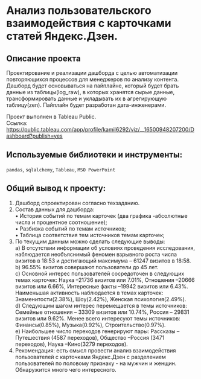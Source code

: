 # Анализ пользовательского взаимодействия с карточками статей Яндекс.Дзен.

## Описание проекта

Проектирование и реализации дашборда с целью автоматизации повторяющихся процессов для менеджеров по анализу контента.
Дашборд будет основываться на пайплайне, который будет брать данные из таблицы(log_raw), в которых хранятся сырые данные, трансформировать данные и укладывать их в агрегирующую таблицу(zen). Пайплайн будет разработан дата-инженерами.<br>

Проект выполнен в Tableau Public.<br>
Ссылка: https://public.tableau.com/app/profile/kamil6292/viz/__16500948207200/Dashboard?publish=yes


## Используемые библиотеки и инструменты:
`pandas`, `sqlalchemy`, `Tableau`, `MSO PowerPoint`

## Общий вывод к проекту:

1. Дашборд спроектирован согласно техзаданию.<br>
2. Состав данных для дашборда:<br>
• История событий по темам карточек (два графика -абсолютные числа и процентное соотношение);<br>
• Разбивка событий по темам источников;<br>
• Таблица соответствия тем источников темам карточек;<br>
3. По текущим данным можно сделать следующие выводы:<br>
a) В отсутствии информации об условиях проведения исследования, наблюдается необъяснимый феномен взрывного роста числа визитов в 18:53 и достигающий максимума – 61247 визитов в 18:58.<br>
b) 96.55% визитов совершают пользователи до 45 лет.<br>
c) Основной интерес пользователей сосредоточен в следующих темах карточек: Наука –21736 визитов или 7.01%, Отношения –20666 визитов или 6.66%, Интересные факты –19942 визитов или 6.43%. Наименьшая активность наблюдается в темах карточек: Знаменитости(2.38%), Шоу(2.42%), Женская психология(2.49%).<br>
d) Следующим шагом интерес перемещается в темы источников: Семейные отношения – 33309 визитов или 10.74%, Россия – 29831 визитов или 9.62%. Менее всего интересуют темы источников: Финансы(0.85%), Музыка(0.92%), Строительство(0.97%).<br>
e) Наибольшее число переходов генерируют пары: Рассказы –Путешествия (4587 переходов), Общество –Россия (3471 переходов), Наука –Кино(3279 переходов).<br>
4. Рекомендация: есть смысл провести анализ взаимодействия пользователей с карточками Яндекс.Дзен с разделением пользователей по половому признаку - на мужчин и женщин. Обнаружится много чего интересного.
